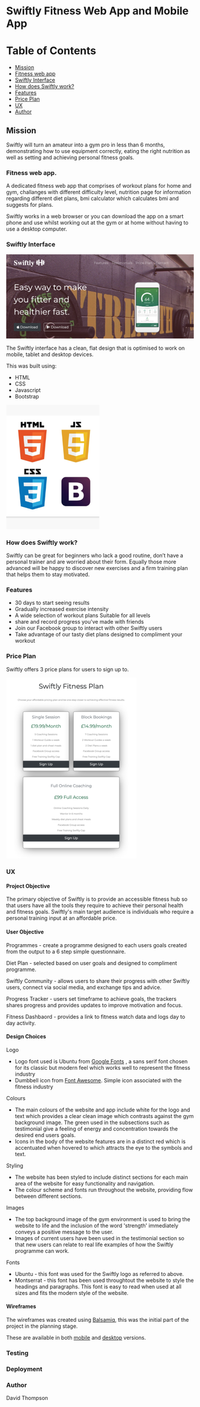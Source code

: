 # Swiftly Fitness Web App and Mobile App

# Table of Contents

* [Mission](#mission)
* [Fitness web app](#fitness-web-app)
* [Swiftly Interface](#swiftly-interface)
* [How does Swiftly work?](#how-does-swiftly-work) 
* [Features](#features)
* [Price Plan](#price-plan)
* [UX](#ux)
* [Author](#author)

## Mission

Swiftly will turn an amateur into a gym pro in less than 6 months, demonstrating how to use equipment correctly, 
eating the right nutrition as well as setting and achieving personal fitness goals.   
 
### Fitness web app. 

A dedicated fitness web app that comprises of workout plans for home and gym, challanges with different difficulty level,
nutrition page for information regarding different diet plans, bmi calculator which calculates bmi and suggests for plans. 

Swiftly works in a web browser or you can download the app on a smart phone and use whilst working out at the gym or at home without having to use a desktop computer.

### Swiftly Interface 

![Swiftly Screenshot](/assets/images/screenshot.png "Swiftly Interface")

The Swiftly interface has a clean, flat design that is optimised to work on mobile, tablet and desktop devices. 

This was built using: 

* HTML 
* CSS
* Javascript 
* Bootstrap 

<img src="/assets/images/html-css.png" width="250px">

### How does Swiftly work?

Swiftly can be great for beginners who lack a good routine, don’t have a personal trainer and are worried about their form.
Equally those more advanced will be happy to discover new exercises and a firm training plan that helps them to stay motivated.

### Features

* 30 days to start seeing results
* Gradually increased exercise intensity
* A wide selection of workout plans Suitable for all levels
* share and record progress you've made with friends 
* Join our Facebook group to interact with other Swiftly users
* Take advantage of our tasty diet plans designed to compliment your workout

### Price Plan

Swiftly offers 3 price plans for users to sign up to.

<img src="/assets/images/price-plan.png" width="350px">

### UX

#### Project Objective

The primary objective of Swiftly is to provide an accessible fitness hub so that users have all the tools they require to achieve their personal health and fitness goals.
Swiftly's main target audience is individuals who require a personal training input at an affordable price.

#### User Objective

Programmes - create a programme designed to each users goals created from the output to a 6 step simple questionnaire.

Diet Plan - selected based on user goals and designed to compliment programme.

Swiftly Community - allows users to share their progress with other Swiftly users, connect via social media, and exchange tips and advice.

Progress Tracker - users set timeframe to achieve goals, the trackers shares progress and provides updates to improve motivation and focus.

Fitness Dashbaord - provides a link to fitness watch data and logs day to day activity.

#### Design Choices

Logo

* Logo font used is Ubuntu from [Google Fonts](https://fonts.google.com/specimen/Ubuntu?selection.family=Ubuntu) , a sans serif font chosen for its classic but modern feel which works well to represent the fitness industry
* Dumbbell icon from [Font Awesome](https://fontawesome.com/icons/dumbbell?style=solid). Simple icon associated with the fitness industry

Colours

* The main colours of the website and app include white for the logo and text which provides a clear clean image which contrasts against the gym background image. The green used in the subsections such as testimonial give a feeling of energy and concentration towards the desired end users goals.
* Icons in the body of the website features are in a distinct red which is accentuated when hovered to which attracts the eye to the symbols and text.

Styling

 * The website has been styled to include distinct sections for each main area of the website for easy functionality and navigation.
 * The colour scheme and fonts run throughout the website, providing flow between different sections.

Images

* The top background image of the gym environment is used to bring the website to life and the inclusion of the word 'strength' immediately conveys a positive message to the user.
* Images of current users have been used in the testimonial section so that new users can relate to real life examples of how the Swiftly programme can work.

Fonts

* Ubuntu - this font was used for the Swiftly logo as referred to above.
* Montserrat - this font has been used throughtout the website to style the headings and paragraphs. This font is easy to read when used at all sizes and fits the modern style of the website.

#### Wireframes 

The wireframes was created using [Balsamiq](https://balsamiq.com/wireframes/desktop/), this was the initial part of the project in the planning stage.

These are available in both [mobile](/assets/Wireframes/swiftly-mobile.pdf) and [desktop](/assets/Wireframes/swiftly-desktop.pdf) versions.

### Testing



### Deployment



### Author

David Thompson




















